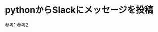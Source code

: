 # pythonからSlackにメッセージを投稿

[参考1](https://developers.wonderpla.net/entry/2020/06/18/110005)
[参考2](https://shikaku-mafia.com/from-python-to-slack/)
